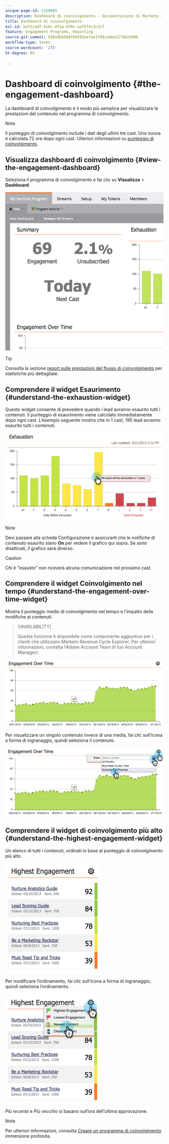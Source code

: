 ```yaml
---
unique-page-id: 2359685
description: Dashboard di coinvolgimento - Documentazione di Marketo - Documentazione del prodotto
title: Dashboard di coinvolgimento
exl-id: ba72cadf-416c-4faa-9f0c-aa75fec3c3cf
feature: Engagement Programs, Reporting
source-git-commit: d20a9bb584f69282eefae3704ce4be2179b29d0b
workflow-type: tm+mt
source-wordcount: '275'
ht-degree: 0%

---
```


# Dashboard di coinvolgimento {#the-engagement-dashboard}

La dashboard di coinvolgimento è il modo più semplice per visualizzare le prestazioni del contenuto nel programma di coinvolgimento.

>[!NOTE]
>
>Il punteggio di coinvolgimento include i dati degli ultimi tre cast. Una nuova è calcolata 72 ore dopo ogni cast. Ulteriori informazioni su [punteggio di coinvolgimento](/help/marketo/product-docs/email-marketing/drip-nurturing/reports-and-notifications/understanding-the-engagement-score.md).

## Visualizza dashboard di coinvolgimento {#view-the-engagement-dashboard}

Seleziona il programma di coinvolgimento e fai clic su **Visualizza** > **Dashboard**.

![](assets/image2014-9-15-16-3a42-3a41.png)

>[!TIP]
>
>Consulta la sezione [report sulle prestazioni del flusso di coinvolgimento](/help/marketo/product-docs/email-marketing/drip-nurturing/reports-and-notifications/engagement-stream-performance-report.md) per statistiche più dettagliate.

## Comprendere il widget Esaurimento {#understand-the-exhaustion-widget}

Questo widget consente di prevedere quando i lead avranno esaurito tutti i contenuti. Il punteggio di esaurimento viene calcolato immediatamente dopo ogni cast. L’esempio seguente mostra che in 1 cast, 195 lead avranno esaurito tutti i contenuti.

![](assets/image2014-9-15-16-3a45-3a10.png)

>[!NOTE]
>
>Devi passare alla scheda Configurazione e assicurarti che le notifiche di contenuto esaurito siano **On** per vedere il grafico qui sopra. Se sono disattivati, il grafico sarà diverso.

>[!CAUTION]
>
>Chi è &quot;esausto&quot; non riceverà alcuna comunicazione nel prossimo cast.

## Comprendere il widget Coinvolgimento nel tempo {#understand-the-engagement-over-time-widget}

Mostra il punteggio medio di coinvolgimento nel tempo e l’impatto delle modifiche ai contenuti.

>[!AVAILABILITY]
>
>Questa funzione è disponibile come componente aggiuntivo per i clienti che utilizzano Marketo Revenue Cycle Explorer. Per ulteriori informazioni, contatta l’Adobe Account Team (il tuo Account Manager).

![](assets/image2014-9-15-16-3a45-3a50.png)

Per visualizzare un singolo contenuto invece di una media, fai clic sull’icona a forma di ingranaggio, quindi seleziona il contenuto.

![](assets/image2014-9-15-16-3a46-3a45.png)

## Comprendere il widget di coinvolgimento più alto {#understand-the-highest-engagement-widget}

Un elenco di tutti i contenuti, ordinati in base al punteggio di coinvolgimento più alto.

![](assets/image2014-9-15-16-3a46-3a54.png)

Per modificare l’ordinamento, fai clic sull’icona a forma di ingranaggio, quindi seleziona l’ordinamento.

![](assets/image2014-9-15-16-3a46-3a58.png)

_Più recente_ e _Più vecchio_ si basano sull’ora dell’ultima approvazione.

>[!NOTE]
>
>Per ulteriori informazioni, consulta [Creare un programma di coinvolgimento](/help/marketo/product-docs/email-marketing/drip-nurturing/creating-an-engagement-program/create-an-engagement-program.md) immersione profonda.
